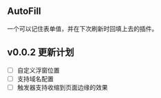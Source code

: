 ## AutoFill

一个可以记住表单值，并在下次刷新时回填上去的插件。

## v0.0.2 更新计划

- [ ] 自定义浮窗位置
- [ ] 支持域名配置
- [ ] 触发器支持收缩到页面边缘的效果
